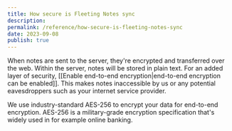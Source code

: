```yaml
---
title: How secure is Fleeting Notes sync
description: 
permalink: /reference/how-secure-is-fleeting-notes-sync
date: 2023-09-08
publish: true
---
```


When notes are sent to the server, they're encrypted and transferred over the web. Within the server, notes will be stored in plain text. For an added layer of security, [[Enable end-to-end encryption|end-to-end encryption can be enabled]]. This makes notes inaccessible by us or any potential eavesdroppers such as your internet service provider.

We use industry-standard AES-256 to encrypt your data for end-to-end encryption. AES-256 is a military-grade encryption specification that's widely used in for example online banking.